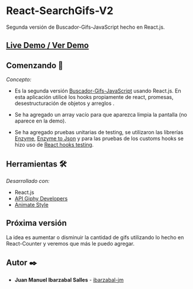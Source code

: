 # React-SearchGifs-V2
Segunda versión de Buscador-Gifs-JavaScript hecho en React.js.



## [Live Demo / Ver Demo](https://ibarzabal-jm.github.io/React-SearchGifs-V2/)  





## Comenzando 🚀

_Concepto:_

* Es la segunda versión [Buscador-Gifs-JavaScript](https://github.com/ibarzabal-jm/Buscador-Gifs-JavaScript) usando React.js. En esta aplicación utilicé los hooks propiamente de react, promesas, desestructuración de objetos y arreglos .

* Se ha agregado un array vacío para que aparezca limpia la pantalla (no aparece en la demo).

* Se ha agregado pruebas unitarias de testing, se utilizaron las librerías [Enzyme](https://enzymejs.github.io/enzyme/), [Enzyme to Json](https://www.npmjs.com/package/enzyme-to-json) y para las pruebas de los customs hooks se hizo uso de [React hooks testing](https://react-hooks-testing-library.com/).


## Herramientas 🛠️

_Desarrollado con:_

* React.js
* [API Giphy Developers](https://developers.giphy.com/)
* [Animate Style](https://animate.style/)


## Próxima versión
La idea es aumentar o disminuir la cantidad de gifs utilizando lo hecho en React-Counter y veremos que más le puedo agregar.





## Autor ✒️


* **Juan Manuel Ibarzabal Salles** - [ibarzabal-jm](https://github.com/ibarzabal-jm)
